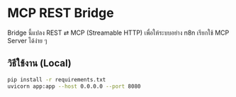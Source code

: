 # MCP REST Bridge

Bridge นี้แปลง REST ⇄ MCP (Streamable HTTP) เพื่อให้ระบบอย่าง n8n เรียกใช้ MCP Server ได้ง่าย ๆ

## วิธีใช้งาน (Local)
```bash
pip install -r requirements.txt
uvicorn app:app --host 0.0.0.0 --port 8080
